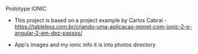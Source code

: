 Prototype IONIC

- This project is based on a project example by Carlos Cabral - https://tableless.com.br/criando-uma-aplicacao-movel-com-ionic-2-e-angular-2-em-dez-passos/ 

- App's images and my ionic info it is into photos directory 
